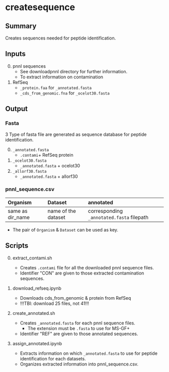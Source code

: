 # createsequence
## Summary
Creates sequences needed for peptide identification.

## Inputs
0. pnnl sequences
	* See downloadpnnl directory for further information.
	* To extract information on contamination
0. RefSeq
	* `_protein.faa` for `_annotated.fasta`
	* `_cds_from_genomic.fna` for `_ocelot30.fasta`


## Output

### Fasta
3 Type of fasta file are generated as sequence database for peptide identification.

0. `_annotated.fasta`
	* `.contami`+ RefSeq protein
0. `_ocelot30.fasta`
	* `_annotated.fasta` + ocelot30
0. `_allorf30.fasta`
	* `_annotated.fasta` + allorf30

### pnnl_sequence.csv

|Organism|Dataset|annotated|
|:--|:--|:--|
|same as dir_name|name of the dataset|corresponding `_annotated.fasta`  filepath|

* The pair of `Organism` & `Dataset` can be used as key.

## Scripts

0. extract_contami.sh
	* Creates `.contami` file for all the downloaded pnnl sequence files.
	* Identifier "CON" are given to those extracted contamination sequences.

0. download_refseq.ipynb
	* Downloads cds_from_genomic & protein from RefSeq
	* !!!TBI: download 25 files, not 41!!!

0. create_annotated.sh
	* Creates `_annotated.fasta` for each pnnl sequence files.
		* The extension must be `.fasta` to use for MS-GF+
	* Identifier "REF" are given to those annotated sequences.

0. assign_annotated.ipynb
	* Extracts information on which `_annotated.fasta` to use for peptide identification for each datasets.
	* Organizes extracted information into pnnl_sequence.csv.
